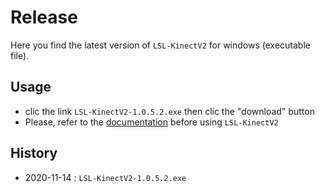 # Release

Here you find the latest version of `LSL-KinectV2` for windows (executable file).


## Usage
* clic the link `LSL-KinectV2-1.0.5.2.exe` then clic the "download" button
* Please, refer to the [documentation](/Documentation) before using `LSL-KinectV2`



## History
* 2020-11-14 : `LSL-KinectV2-1.0.5.2.exe`
